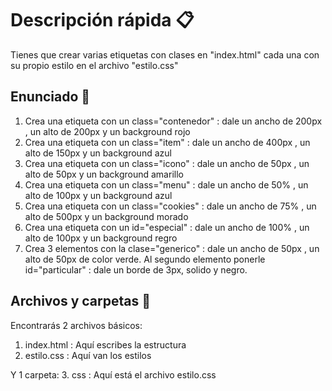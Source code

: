 # Descripción rápida 📋

Tienes que crear varias etiquetas con clases en "index.html" cada una con su propio estilo en el archivo "estilo.css"

## Enunciado 📒

1. Crea una etiqueta con un class="contenedor"  :	dale un ancho de 200px , un alto de 200px y un background rojo 	
2. Crea una etiqueta con un class="item"        : dale un ancho de 400px , un alto de 150px y un background azul 	
3. Crea una etiqueta con un class="icono"       : dale un ancho de 50px  , un alto de 50px y un background amarillo 
4. Crea una etiqueta con un class="menu"        : dale un ancho de 50%   , un alto de 100px y un background azul 	
5. Crea una etiqueta con un class="cookies"     : dale un ancho de 75%   , un alto de 500px y un background morado 
6. Crea una etiqueta con un id="especial"	    : dale un ancho de 100%  , un alto de 100px y un background regro 
7. Crea 3 elementos con la clase="generico"     : dale un ancho de 50px  , un alto de 50px de color verde. 
   Al segundo elemento ponerle id="particular"  : dale un borde de 3px, solido y negro. 
## Archivos y carpetas 🚀

Encontrarás 2 archivos básicos:
1. index.html : Aquí escribes la estructura
2. estilo.css : Aquí van los estilos 

Y 1 carpeta:
3. css  : Aquí está el archivo estilo.css
